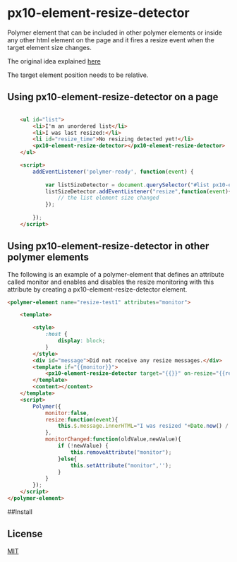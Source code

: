 px10-element-resize-detector
============

Polymer element that can be included in other polymer elements or inside any other html element on the page and it 
fires a resize event when the target element size changes.

The original idea explained [here](http://www.backalleycoder.com/2013/03/18/cross-browser-event-based-element-resize-detection/)

The target element position needs to be relative.

## Using px10-element-resize-detector on a page

```html

    <ul id="list">
        <li>I'm an unordered list</li>
        <li>I was last resized:</li>
        <li id="resize_time">No resizing detected yet!</li>
        <px10-element-resize-detector></px10-element-resize-detector>
    </ul>

    <script>
        addEventListener('polymer-ready', function(event) {
    
            var listSizeDetector = document.querySelector("#list px10-element-resize-detector");
            listSizeDetector.addEventListener("resize",function(event){
                // the list element size changed            
            });
    
        });
    </script>

```

## Using px10-element-resize-detector in other polymer elements

The following is an example of a polymer-element that defines an attribute called 
monitor and enables and disables the resize monitoring with this attribute by creating a 
px10-element-resize-detector element.

```html
<polymer-element name="resize-test1" attributes="monitor">

    <template>

        <style>
            :host {
                display: block;
            }
        </style>
        <div id="message">Did not receive any resize messages.</div>
        <template if="{{monitor}}">
            <px10-element-resize-detector target="{{}}" on-resize="{{resize}}"></px10-element-resize-detector>
        </template>
        <content></content>
    </template>
    <script>
        Polymer({
            monitor:false,
            resize:function(event){
                this.$.message.innerHTML="I was resized "+Date.now() / 1000 + ' seconds from the epoch';
            },
            monitorChanged:function(oldValue,newValue){
                if (!newValue) {
                    this.removeAttribute("monitor");
                }else{
                    this.setAttribute("monitor",'');
                }
            }
        });
    </script>
</polymer-element>

```

##Install 


## License
[MIT](LICENSE)

